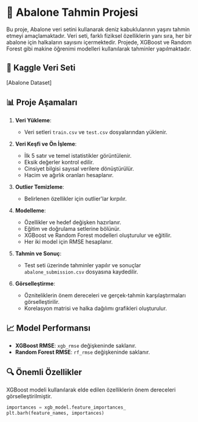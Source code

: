 # 🐚 Abalone Tahmin Projesi

Bu proje, Abalone veri setini kullanarak deniz kabuklularının yaşını tahmin etmeyi amaçlamaktadır. Veri seti, farklı fiziksel özelliklerin yanı sıra, her bir abalone için halkaların sayısını içermektedir. Projede, XGBoost ve Random Forest gibi makine öğrenimi modelleri kullanılarak tahminler yapılmaktadır.

## 🔗 Kaggle Veri Seti
[Abalone Dataset]

## 📊 Proje Aşamaları
1. **Veri Yükleme**:
   - Veri setleri `train.csv` ve `test.csv` dosyalarından yüklenir.
  
2. **Veri Keşfi ve Ön İşleme**:
   - İlk 5 satır ve temel istatistikler görüntülenir.
   - Eksik değerler kontrol edilir.
   - Cinsiyet bilgisi sayısal verilere dönüştürülür.
   - Hacim ve ağırlık oranları hesaplanır.

3. **Outlier Temizleme**:
   - Belirlenen özellikler için outlier'lar kırpılır.

4. **Modelleme**:
   - Özellikler ve hedef değişken hazırlanır.
   - Eğitim ve doğrulama setlerine bölünür.
   - XGBoost ve Random Forest modelleri oluşturulur ve eğitilir.
   - Her iki model için RMSE hesaplanır.

5. **Tahmin ve Sonuç**:
   - Test seti üzerinde tahminler yapılır ve sonuçlar `abalone_submission.csv` dosyasına kaydedilir.

6. **Görselleştirme**:
   - Özniteliklerin önem dereceleri ve gerçek-tahmin karşılaştırmaları görselleştirilir.
   - Korelasyon matrisi ve halka dağılımı grafikleri oluşturulur.

## 📈 Model Performansı
- **XGBoost RMSE**: `xgb_rmse` değişkeninde saklanır.
- **Random Forest RMSE**: `rf_rmse` değişkeninde saklanır.

## 🔍 Önemli Özellikler
XGBoost modeli kullanılarak elde edilen özelliklerin önem dereceleri görselleştirilmiştir.

```python
importances = xgb_model.feature_importances_
plt.barh(feature_names, importances)
